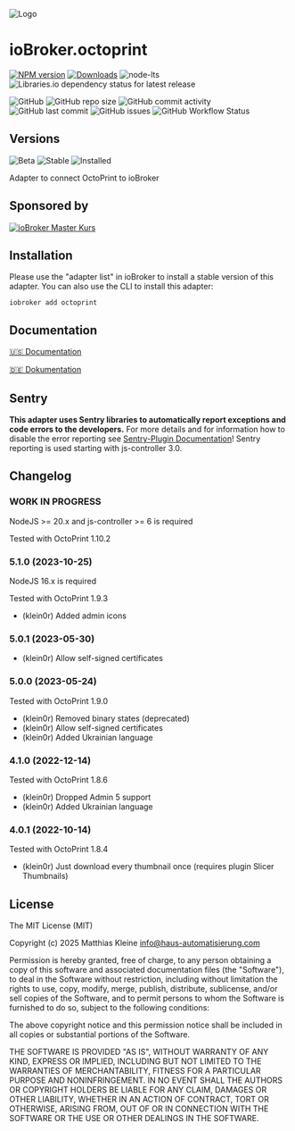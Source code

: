 ![Logo](admin/octoprint.png)

# ioBroker.octoprint

[![NPM version](https://img.shields.io/npm/v/iobroker.octoprint?style=flat-square)](https://www.npmjs.com/package/iobroker.octoprint)
[![Downloads](https://img.shields.io/npm/dm/iobroker.octoprint?label=npm%20downloads&style=flat-square)](https://www.npmjs.com/package/iobroker.octoprint)
![node-lts](https://img.shields.io/node/v-lts/iobroker.octoprint?style=flat-square)
![Libraries.io dependency status for latest release](https://img.shields.io/librariesio/release/npm/iobroker.octoprint?label=npm%20dependencies&style=flat-square)

![GitHub](https://img.shields.io/github/license/klein0r/iobroker.octoprint?style=flat-square)
![GitHub repo size](https://img.shields.io/github/repo-size/klein0r/iobroker.octoprint?logo=github&style=flat-square)
![GitHub commit activity](https://img.shields.io/github/commit-activity/m/klein0r/iobroker.octoprint?logo=github&style=flat-square)
![GitHub last commit](https://img.shields.io/github/last-commit/klein0r/iobroker.octoprint?logo=github&style=flat-square)
![GitHub issues](https://img.shields.io/github/issues/klein0r/iobroker.octoprint?logo=github&style=flat-square)
![GitHub Workflow Status](https://img.shields.io/github/actions/workflow/status/klein0r/iobroker.octoprint/test-and-release.yml?branch=master&logo=github&style=flat-square)

## Versions

![Beta](https://img.shields.io/npm/v/iobroker.octoprint.svg?color=red&label=beta)
![Stable](http://iobroker.live/badges/octoprint-stable.svg)
![Installed](http://iobroker.live/badges/octoprint-installed.svg)

Adapter to connect OctoPrint to ioBroker

## Sponsored by

[![ioBroker Master Kurs](https://haus-automatisierung.com/images/ads/ioBroker-Kurs.png?2024)](https://haus-automatisierung.com/iobroker-kurs/?refid=iobroker-octoprint)

## Installation

Please use the "adapter list" in ioBroker to install a stable version of this adapter. You can also use the CLI to install this adapter:

```
iobroker add octoprint
```

## Documentation

[🇺🇸 Documentation](./docs/en/README.md)

[🇩🇪 Dokumentation](./docs/de/README.md)

## Sentry

**This adapter uses Sentry libraries to automatically report exceptions and code errors to the developers.** For more details and for information how to disable the error reporting see [Sentry-Plugin Documentation](https://github.com/ioBroker/plugin-sentry#plugin-sentry)! Sentry reporting is used starting with js-controller 3.0.

## Changelog

<!--
  Placeholder for the next version (at the beginning of the line):
  ### **WORK IN PROGRESS**
-->
### **WORK IN PROGRESS**

NodeJS >= 20.x and js-controller >= 6 is required

Tested with OctoPrint 1.10.2

### 5.1.0 (2023-10-25)

NodeJS 16.x is required

Tested with OctoPrint 1.9.3

* (klein0r) Added admin icons

### 5.0.1 (2023-05-30)

* (klein0r) Allow self-signed certificates

### 5.0.0 (2023-05-24)

Tested with OctoPrint 1.9.0

* (klein0r) Removed binary states (deprecated)
* (klein0r) Allow self-signed certificates
* (klein0r) Added Ukrainian language

### 4.1.0 (2022-12-14)

Tested with OctoPrint 1.8.6

* (klein0r) Dropped Admin 5 support
* (klein0r) Added Ukrainian language

### 4.0.1 (2022-10-14)

Tested with OctoPrint 1.8.4

* (klein0r) Just download every thumbnail once (requires plugin Slicer Thumbnails)

## License

The MIT License (MIT)

Copyright (c) 2025 Matthias Kleine <info@haus-automatisierung.com>

Permission is hereby granted, free of charge, to any person obtaining a copy
of this software and associated documentation files (the "Software"), to deal
in the Software without restriction, including without limitation the rights
to use, copy, modify, merge, publish, distribute, sublicense, and/or sell
copies of the Software, and to permit persons to whom the Software is
furnished to do so, subject to the following conditions:

The above copyright notice and this permission notice shall be included in
all copies or substantial portions of the Software.

THE SOFTWARE IS PROVIDED "AS IS", WITHOUT WARRANTY OF ANY KIND, EXPRESS OR
IMPLIED, INCLUDING BUT NOT LIMITED TO THE WARRANTIES OF MERCHANTABILITY,
FITNESS FOR A PARTICULAR PURPOSE AND NONINFRINGEMENT. IN NO EVENT SHALL THE
AUTHORS OR COPYRIGHT HOLDERS BE LIABLE FOR ANY CLAIM, DAMAGES OR OTHER
LIABILITY, WHETHER IN AN ACTION OF CONTRACT, TORT OR OTHERWISE, ARISING FROM,
OUT OF OR IN CONNECTION WITH THE SOFTWARE OR THE USE OR OTHER DEALINGS IN
THE SOFTWARE.
